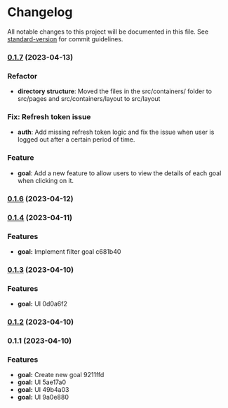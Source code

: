 # Changelog

All notable changes to this project will be documented in this file. See [standard-version](https://github.com/conventional-changelog/standard-version) for commit guidelines.

### [0.1.7](///compare/v0.1.6...v0.1.7) (2023-04-13)

### Refactor

* **directory structure**: Moved the files in the src/containers/ folder to src/pages and src/containers/layout to src/layout

### Fix: Refresh token issue

* **auth**: Add missing refresh token logic and fix the issue when user is logged out after a certain period of time.

### Feature
* **goal**: Add a new feature to allow users to view the details of each goal when clicking on it.

### [0.1.6](///compare/v0.1.4...v0.1.6) (2023-04-12)

### [0.1.4](///compare/v0.1.3...v0.1.4) (2023-04-11)


### Features

* **goal:** Implement filter goal c681b40

### [0.1.3](///compare/v0.1.2...v0.1.3) (2023-04-10)


### Features

* **goal:** UI 0d0a6f2

### [0.1.2](///compare/v0.1.1...v0.1.2) (2023-04-10)

### 0.1.1 (2023-04-10)


### Features

* **goal:** Create new goal 9211ffd
* **goal:** UI 5ae17a0
* **goal:** UI 49b4a03
* **goal:** UI 9a0e880
